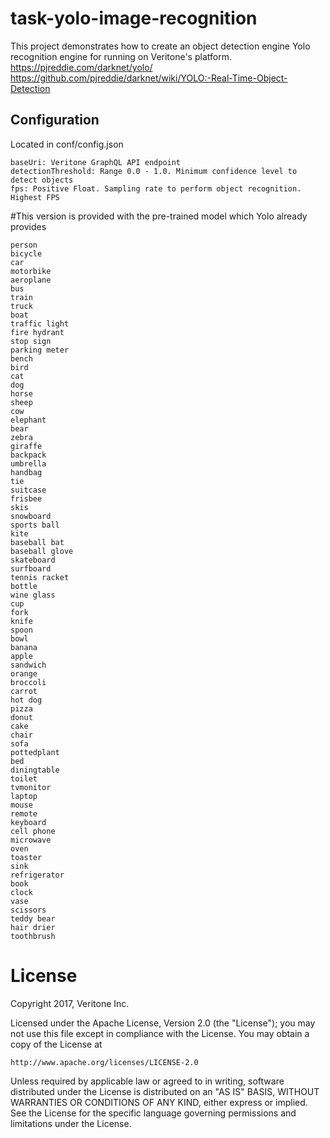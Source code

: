 # task-yolo-image-recognition

This project demonstrates how to create an object detection engine Yolo recognition engine for running on Veritone's platform.
https://pjreddie.com/darknet/yolo/
https://github.com/pjreddie/darknet/wiki/YOLO:-Real-Time-Object-Detection

## Configuration
Located in conf/config.json

```
baseUri: Veritone GraphQL API endpoint
detectionThreshold: Range 0.0 - 1.0. Minimum confidence level to detect objects
fps: Positive Float. Sampling rate to perform object recognition. Highest FPS
```


#This version is provided with the pre-trained model which Yolo already provides
```
person
bicycle
car
motorbike
aeroplane
bus
train
truck
boat
traffic light
fire hydrant
stop sign
parking meter
bench
bird
cat
dog
horse
sheep
cow
elephant
bear
zebra
giraffe
backpack
umbrella
handbag
tie
suitcase
frisbee
skis
snowboard
sports ball
kite
baseball bat
baseball glove
skateboard
surfboard
tennis racket
bottle
wine glass
cup
fork
knife
spoon
bowl
banana
apple
sandwich
orange
broccoli
carrot
hot dog
pizza
donut
cake
chair
sofa
pottedplant
bed
diningtable
toilet
tvmonitor
laptop
mouse
remote
keyboard
cell phone
microwave
oven
toaster
sink
refrigerator
book
clock
vase
scissors
teddy bear
hair drier
toothbrush
```


# License
Copyright 2017, Veritone Inc.

Licensed under the Apache License, Version 2.0 (the "License");
you may not use this file except in compliance with the License.
You may obtain a copy of the License at

    http://www.apache.org/licenses/LICENSE-2.0

Unless required by applicable law or agreed to in writing, software
distributed under the License is distributed on an "AS IS" BASIS,
WITHOUT WARRANTIES OR CONDITIONS OF ANY KIND, either express or implied.
See the License for the specific language governing permissions and
limitations under the License.